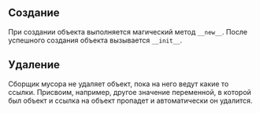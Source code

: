 ## Создание
При создании объекта выполняется магический метод `__new__`.
После успешного создания объекта вызывается `__init__`.

## Удаление
Сборщик мусора не удаляет объект, пока на него ведут какие то ссылки.
Присвоим, например, другое значение переменной, в которой был объект и ссылка на объект пропадет и автоматически он удалится.